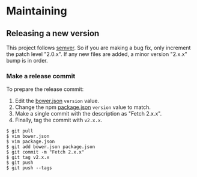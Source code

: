 # Maintaining

## Releasing a new version

This project follows [semver](http://semver.org/). So if you are making a bug
fix, only increment the patch level "2.0.x". If any new files are added, a
minor version "2.x.x" bump is in order.

### Make a release commit

To prepare the release commit:

1. Edit the [bower.json](https://github.com/github/fetch/blob/master/bower.json)
`version` value.
2. Change the npm [package.json](https://github.com/github/fetch/blob/master/package.json)
`version` value to match.
3. Make a single commit with the description as "Fetch 2.x.x".
4. Finally, tag the commit with `v2.x.x`.

```
$ git pull
$ vim bower.json
$ vim package.json
$ git add bower.json package.json
$ git commit -m "Fetch 2.x.x"
$ git tag v2.x.x
$ git push
$ git push --tags
```
